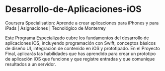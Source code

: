 # Desarrollo-de-Aplicaciones-iOS
Coursera Specialisation: Aprende a crear aplicaciones para iPhones y para iPads  | Asignaciones | Tecnológico de Monterrey

Este Programa Especializado cubre los fundamentos del desarrollo de aplicaciones iOS, incluyendo programación con Swift, conceptos básicos de diseño UI, integración de contenido en iOS y prototipado. En el Proyecto Final, aplicarás las habilidades que has aprendido para crear un prototipo de aplicación iOS que funcione y que registre entradas y que comunique resultados a un servidor.
